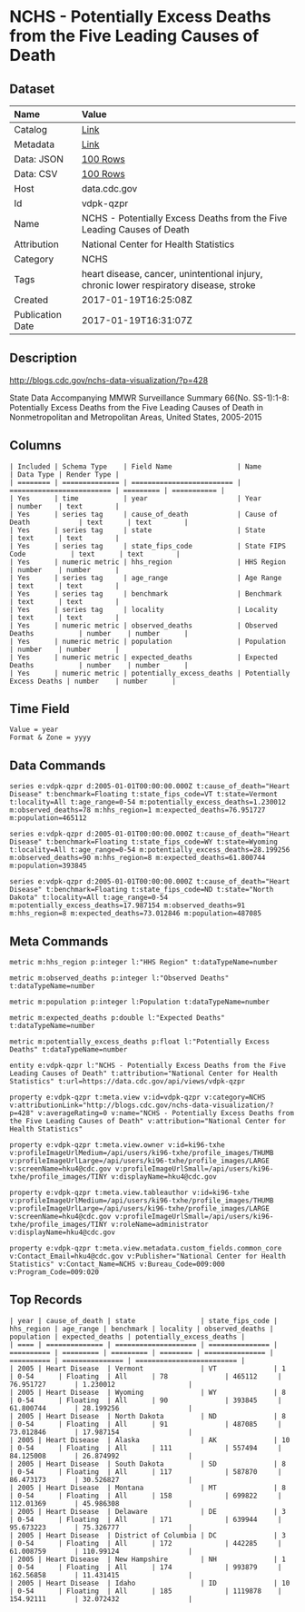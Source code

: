 # NCHS - Potentially Excess Deaths from the Five Leading Causes of Death

## Dataset

| Name | Value |
| :--- | :---- |
| Catalog | [Link](https://catalog.data.gov/dataset/nchs-potentially-excess-deaths-from-the-five-leading-causes-of-death) |
| Metadata | [Link](https://data.cdc.gov/api/views/vdpk-qzpr) |
| Data: JSON | [100 Rows](https://data.cdc.gov/api/views/vdpk-qzpr/rows.json?max_rows=100) |
| Data: CSV | [100 Rows](https://data.cdc.gov/api/views/vdpk-qzpr/rows.csv?max_rows=100) |
| Host | data.cdc.gov |
| Id | vdpk-qzpr |
| Name | NCHS - Potentially Excess Deaths from the Five Leading Causes of Death |
| Attribution | National Center for Health Statistics |
| Category | NCHS |
| Tags | heart disease, cancer, unintentional injury, chronic lower respiratory disease, stroke |
| Created | 2017-01-19T16:25:08Z |
| Publication Date | 2017-01-19T16:31:07Z |

## Description

http://blogs.cdc.gov/nchs-data-visualization/?p=428

State Data Accompanying MMWR Surveillance Summary 66(No. SS-1):1-8: Potentially Excess Deaths from the Five Leading Causes of Death in Nonmetropolitan and Metropolitan Areas, United States, 2005-2015

## Columns

```ls
| Included | Schema Type    | Field Name                | Name                      | Data Type | Render Type |
| ======== | ============== | ========================= | ========================= | ========= | =========== |
| Yes      | time           | year                      | Year                      | number    | text        |
| Yes      | series tag     | cause_of_death            | Cause of Death            | text      | text        |
| Yes      | series tag     | state                     | State                     | text      | text        |
| Yes      | series tag     | state_fips_code           | State FIPS Code           | text      | text        |
| Yes      | numeric metric | hhs_region                | HHS Region                | number    | number      |
| Yes      | series tag     | age_range                 | Age Range                 | text      | text        |
| Yes      | series tag     | benchmark                 | Benchmark                 | text      | text        |
| Yes      | series tag     | locality                  | Locality                  | text      | text        |
| Yes      | numeric metric | observed_deaths           | Observed Deaths           | number    | number      |
| Yes      | numeric metric | population                | Population                | number    | number      |
| Yes      | numeric metric | expected_deaths           | Expected Deaths           | number    | number      |
| Yes      | numeric metric | potentially_excess_deaths | Potentially Excess Deaths | number    | number      |
```

## Time Field

```ls
Value = year
Format & Zone = yyyy
```

## Data Commands

```ls
series e:vdpk-qzpr d:2005-01-01T00:00:00.000Z t:cause_of_death="Heart Disease" t:benchmark=Floating t:state_fips_code=VT t:state=Vermont t:locality=All t:age_range=0-54 m:potentially_excess_deaths=1.230012 m:observed_deaths=78 m:hhs_region=1 m:expected_deaths=76.951727 m:population=465112

series e:vdpk-qzpr d:2005-01-01T00:00:00.000Z t:cause_of_death="Heart Disease" t:benchmark=Floating t:state_fips_code=WY t:state=Wyoming t:locality=All t:age_range=0-54 m:potentially_excess_deaths=28.199256 m:observed_deaths=90 m:hhs_region=8 m:expected_deaths=61.800744 m:population=393845

series e:vdpk-qzpr d:2005-01-01T00:00:00.000Z t:cause_of_death="Heart Disease" t:benchmark=Floating t:state_fips_code=ND t:state="North Dakota" t:locality=All t:age_range=0-54 m:potentially_excess_deaths=17.987154 m:observed_deaths=91 m:hhs_region=8 m:expected_deaths=73.012846 m:population=487085
```

## Meta Commands

```ls
metric m:hhs_region p:integer l:"HHS Region" t:dataTypeName=number

metric m:observed_deaths p:integer l:"Observed Deaths" t:dataTypeName=number

metric m:population p:integer l:Population t:dataTypeName=number

metric m:expected_deaths p:double l:"Expected Deaths" t:dataTypeName=number

metric m:potentially_excess_deaths p:float l:"Potentially Excess Deaths" t:dataTypeName=number

entity e:vdpk-qzpr l:"NCHS - Potentially Excess Deaths from the Five Leading Causes of Death" t:attribution="National Center for Health Statistics" t:url=https://data.cdc.gov/api/views/vdpk-qzpr

property e:vdpk-qzpr t:meta.view v:id=vdpk-qzpr v:category=NCHS v:attributionLink="http://blogs.cdc.gov/nchs-data-visualization/?p=428" v:averageRating=0 v:name="NCHS - Potentially Excess Deaths from the Five Leading Causes of Death" v:attribution="National Center for Health Statistics"

property e:vdpk-qzpr t:meta.view.owner v:id=ki96-txhe v:profileImageUrlMedium=/api/users/ki96-txhe/profile_images/THUMB v:profileImageUrlLarge=/api/users/ki96-txhe/profile_images/LARGE v:screenName=hku4@cdc.gov v:profileImageUrlSmall=/api/users/ki96-txhe/profile_images/TINY v:displayName=hku4@cdc.gov

property e:vdpk-qzpr t:meta.view.tableauthor v:id=ki96-txhe v:profileImageUrlMedium=/api/users/ki96-txhe/profile_images/THUMB v:profileImageUrlLarge=/api/users/ki96-txhe/profile_images/LARGE v:screenName=hku4@cdc.gov v:profileImageUrlSmall=/api/users/ki96-txhe/profile_images/TINY v:roleName=administrator v:displayName=hku4@cdc.gov

property e:vdpk-qzpr t:meta.view.metadata.custom_fields.common_core v:Contact_Email=hku4@cdc.gov v:Publisher="National Center for Health Statistics" v:Contact_Name=NCHS v:Bureau_Code=009:000 v:Program_Code=009:020
```

## Top Records

```ls
| year | cause_of_death | state                | state_fips_code | hhs_region | age_range | benchmark | locality | observed_deaths | population | expected_deaths | potentially_excess_deaths | 
| ==== | ============== | ==================== | =============== | ========== | ========= | ========= | ======== | =============== | ========== | =============== | ========================= | 
| 2005 | Heart Disease  | Vermont              | VT              | 1          | 0-54      | Floating  | All      | 78              | 465112     | 76.951727       | 1.230012                  | 
| 2005 | Heart Disease  | Wyoming              | WY              | 8          | 0-54      | Floating  | All      | 90              | 393845     | 61.800744       | 28.199256                 | 
| 2005 | Heart Disease  | North Dakota         | ND              | 8          | 0-54      | Floating  | All      | 91              | 487085     | 73.012846       | 17.987154                 | 
| 2005 | Heart Disease  | Alaska               | AK              | 10         | 0-54      | Floating  | All      | 111             | 557494     | 84.125008       | 26.874992                 | 
| 2005 | Heart Disease  | South Dakota         | SD              | 8          | 0-54      | Floating  | All      | 117             | 587870     | 86.473173       | 30.526827                 | 
| 2005 | Heart Disease  | Montana              | MT              | 8          | 0-54      | Floating  | All      | 158             | 699822     | 112.01369       | 45.986308                 | 
| 2005 | Heart Disease  | Delaware             | DE              | 3          | 0-54      | Floating  | All      | 171             | 639944     | 95.673223       | 75.326777                 | 
| 2005 | Heart Disease  | District of Columbia | DC              | 3          | 0-54      | Floating  | All      | 172             | 442285     | 61.008759       | 110.99124                 | 
| 2005 | Heart Disease  | New Hampshire        | NH              | 1          | 0-54      | Floating  | All      | 174             | 993879     | 162.56858       | 11.431415                 | 
| 2005 | Heart Disease  | Idaho                | ID              | 10         | 0-54      | Floating  | All      | 185             | 1119878    | 154.92111       | 32.072432                 | 
```